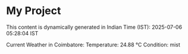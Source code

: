 # My Project

This content is dynamically generated in Indian Time (IST): 2025-07-06 05:28:04 IST


Current Weather in Coimbatore:
Temperature: 24.88 °C
Condition: mist
